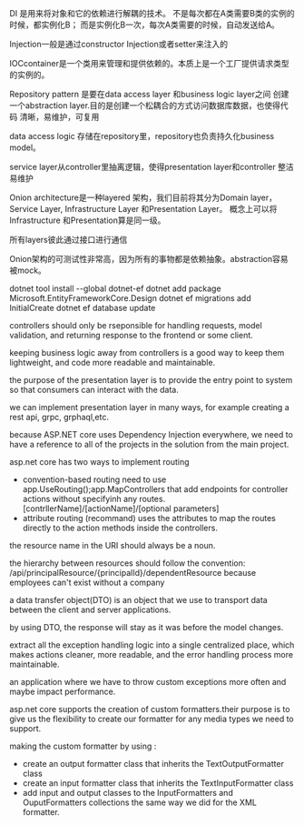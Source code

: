 ﻿DI 是用来将对象和它的依赖进行解耦的技术。
不是每次都在A类需要B类的实例的时候，都实例化B；
而是实例化B一次，每次A类需要的时候，自动发送给A。

Injection一般是通过constructor Injection或者setter来注入的

IOCcontainer是一个类用来管理和提供依赖的。本质上是一个工厂提供请求类型的实例的。

Repository pattern 是要在data access layer 和business logic layer之间
创建一个abstraction layer.目的是创建一个松耦合的方式访问数据库数据，也使得代码
清晰，易维护，可复用

data access logic 存储在repository里，repository也负责持久化business model。


service layer从controller里抽离逻辑，使得presentation layer和controller 整洁易维护


Onion architecture是一种layered 架构，我们目前将其分为Domain layer，Service Layer,
Infrastructure Layer 和Presentation Layer。
概念上可以将Infrastructure 和Presentation算是同一级。

所有layers彼此通过接口进行通信

Onion架构的可测试性非常高，因为所有的事物都是依赖抽象。abstraction容易被mock。


dotnet tool install --global dotnet-ef
dotnet add package Microsoft.EntityFrameworkCore.Design
dotnet ef migrations add InitialCreate
dotnet ef database update


controllers should only be rseponsible for handling requests, model validation, and
returning response to the frontend or some client.

keeping business logic away from controllers is a good way to keep
them lightweight, and code more readable and maintainable.

the purpose of the presentation layer is to provide the entry point to system
so that consumers can interact with the data.

we can implement presentation layer in many ways, for example creating a
rest api, grpc, grphaql,etc.

because ASP.NET core uses Dependency Injection everywhere, we need to have a
reference to all of the projects in the solution from the main project.

asp.net core has two ways to implement routing
- convention-based routing
        need to use app.UseRouting();app.MapControllers that add endpoints for
        controller actions without specifyinh any routes.
        [contrllerName]/[actionName]/[optional parameters]
- attribute routing (recommand)
        uses the attributes to map the routes directly to the action methods inside
        the controllers.
       
the resource name in the URI should always be a noun.

the hierarchy between resources should follow the convention:
/api/principalResource/{principalId}/dependentResource
because employees can't exist without a company


a data transfer object(DTO) is an object that we use to transport data
between the client and server applications.

by using DTO, the response will stay as it was before the model changes.


extract all the exception handling logic into a single centralized place,
which makes actions cleaner, more readable, and the error handling process
more maintainable.

an application where we have to throw custom exceptions more often and
maybe impact performance.

asp.net core supports the creation of custom formatters.their purpose is
to give us the flexibility to create our formatter for any media types
we need to support.

making the custom formatter by using :
 - create an output formatter class that inherits the TextOutputFormatter class
 - create an input formatter class that inherits the TextInputFormatter class
 - add input and output classes to the InputFormatters and OuputFormatters collections
 the same way we did for the XML formatter.




